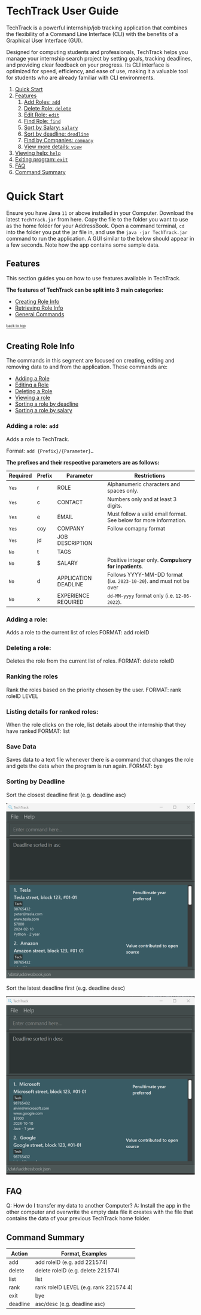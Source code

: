 # TechTrack User Guide

TechTrack is a powerful internship/job tracking application that combines the flexibility of a Command Line Interface (CLI) with the benefits of a Graphical User Interface (GUI).

Designed for computing students and professionals, TechTrack helps you manage your internship search project by setting goals, tracking deadlines, and providing clear feedback on your progress. Its CLI interface is optimized for speed, efficiency, and ease of use, making it a valuable tool for students who are already familiar with CLI environments.

1. [Quick Start](#quickstart)
2. [Features](#features)
   1. [Add Roles: `add`](#addrole)
   2. [Delete Role: `delete`](#deleterole)
   3. [Edit Role: `edit`](#editrole)
   4. [Find Role: `find`](#findrole)
   5. [Sort by Salary: `salary`](#sortsalary)
   6. [Sort by deadline: `deadline`](#sortdeadline)
   7. [Find by Companies: `company`](#findcompanies)
   8. [View more details: `view`](#view)
3. [Viewing help: `help`](#help)
4. [Exiting program: `exit`](#exit)
5. [FAQ](#faq)
6. [Command Summary](#summary)

# Quick Start
Ensure you have Java `11` or above installed in your Computer.
Download the latest `TechTrack.jar` from here.
Copy the file to the folder you want to use as the home folder for your AddressBook.
Open a command terminal, `cd` into the folder you put the jar file in, and use the `java -jar TechTrack.jar` command to run the application.
A GUI similar to the below should appear in a few seconds. Note how the app contains some sample data.


## Features

This section guides you on how to use features available in TechTrack.

<div markdown="block" class="alert alert-info">


**The features of TechTrack can be split into 3 main categories:**

* [Creating Role Info](#creating-patient-info)
* [Retrieving Role Info](#retrieving-patient-info)
* [General Commands](#general-commands)

<sub><sup>[back to top](#back-to-topt)</sup></sub>

## Creating Role Info
The commands in this segment are focused on creating, editing and removing data to and from the application.
These commands are:

* [Adding a Role](#adding-role)
* [Editing a Role](#editing-role)
* [Deleting a Role](#deleting-role)
* [Viewing a role ](#viewing-role)
* [Sorting a role by deadline](#sorting-role-deadline)
* [Sorting a role by salary](#sorting-role-salary)

### Adding a role: `add`

Adds a role to TechTrack.

Format: `add {Prefix}/{Parameter}…​`

**The prefixes and their respective parameters are as follows:**

| Required | Prefix | Parameter           | Restrictions                                                             |
|----------|--------|---------------------|--------------------------------------------------------------------------|
| `Yes`    | r      | ROLE                | Alphanumeric characters and spaces only.                                 |
| `Yes`    | c      | CONTACT             | Numbers only and at least 3 digits.                                      |
| `Yes`    | e      | EMAIL               | Must follow a valid email format. See below for more information.        |
| `Yes`    | coy    | COMPANY             | Follow comapny format                                                    |
| `Yes`    | jd     | JOB DESCRIPTION     |                                                                          |
| `No`     | t      | TAGS                |                                                                          |
| `No`     | $      | SALARY              | Positive integer only.                    **Compulsory for inpatients**. |
| `No`     | d      | APPLICATION DEADLINE | Follows YYYY-MM-DD format (i.e. `2023-10-20`). and must not be over      |
| `No`     | x      | EXPERIENCE REQUIRED | `dd-MM-yyyy` format only (i.e. `12-06-2022`).                            |


### Adding a role:
Adds a role to the current list of roles
FORMAT: add roleID

### Deleting a role:
Deletes the role from the current list of roles.
FORMAT: delete roleID

### Ranking the roles
Rank the roles based on the priority chosen by the user.
FORMAT: rank roleID LEVEL

### Listing details for ranked roles:
When the role clicks on the role, list details about the internship that they have ranked
FORMAT: list

### Save Data
Saves data to a text file whenever there is a command that changes the role and gets the data when the program is run again.
FORMAT: bye

### Sorting by Deadline

Sort the closest deadline first (e.g. deadline asc) 

![Deadline](images/DeadlineCommand1.png)

Sort the latest deadline first (e.g. deadline desc)

![Deadline](images/DeadlineCommand2.png)

## FAQ
Q: How do I transfer my data to another Computer?
A: Install the app in the other computer and overwrite the empty data file it creates with the file that contains the data of your previous TechTrack home folder.


## Command Summary

| Action   | Format, Examples                       |
|----------|----------------------------------------|
| add      | add roleID (e.g. add 221574)           |
| delete   | delete roleID (e.g. delete 221574)     |
| list     | list                                   |
| rank     | rank roleID LEVEL (e.g. rank 221574 4) |
| exit     | bye                                    |
| deadline | asc/desc (e.g. deadline asc)           |
